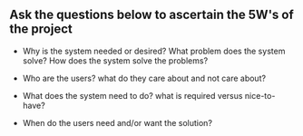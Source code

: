 ## Ask the questions below to ascertain the 5W's of the project

* Why is the system needed or desired? What problem does the system solve? How does the system solve the problems?

* Who are the users? what do they care about and not care about?

* What does the system need to do? what is required versus nice-to-have?

* When do the users need and/or want the solution?
